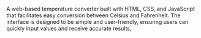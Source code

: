 A web-based temperature converter built with HTML, CSS, and JavaScript that facilitates easy conversion between Celsius and Fahrenheit. The interface is designed to be simple and user-friendly, ensuring users can quickly input values and receive accurate results,
